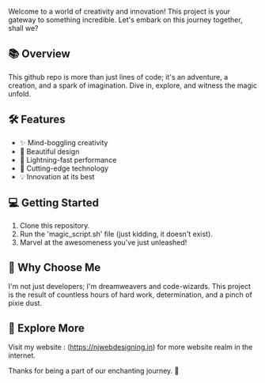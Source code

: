 Welcome to a world of creativity and innovation! This project is your gateway to something incredible. Let's embark on this journey together, shall we?

## 📚 Overview

This github repo is more than just lines of code; it's an adventure, a creation, and a spark of imagination. Dive in, explore, and witness the magic unfold.

## 🛠️ Features

- ✨ Mind-boggling creativity
- 🎨 Beautiful design
- 🚀 Lightning-fast performance
- 🤖 Cutting-edge technology
- 💡 Innovation at its best

## 💻 Getting Started

1. Clone this repository.
2. Run the 'magic_script.sh' file (just kidding, it doesn't exist).
3. Marvel at the awesomeness you've just unleashed!

## 🌟 Why Choose Me

I'm not just developers; I'm dreamweavers and code-wizards. This project is the result of countless hours of hard work, determination, and a pinch of pixie dust.

## 🌌 Explore More

Visit my website : (https://njwebdesigning.in) for more website realm in the internet.

Thanks for being a part of our enchanting journey. 🌟